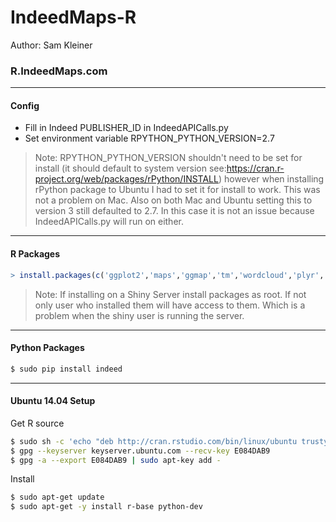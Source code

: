 # IndeedMaps-R
Author: Sam Kleiner
### R.IndeedMaps.com
---
#### Config
- Fill in Indeed PUBLISHER_ID in IndeedAPICalls.py
- Set environment variable RPYTHON_PYTHON_VERSION=2.7

> Note: RPYTHON_PYTHON_VERSION shouldn't need to be set for install (it should default to system version see:https://cran.r-project.org/web/packages/rPython/INSTALL) however when installing rPython package to Ubuntu I had to set it for install to work. This was not a problem on Mac. Also on both Mac and Ubuntu setting this to version 3 still defaulted to 2.7. In this case it is not an issue because IndeedAPICalls.py will run on either.

---

#### R Packages
```r
> install.packages(c('ggplot2','maps','ggmap','tm','wordcloud','plyr','zipcode', 'shiny', 'rPython')), repos='http://cran.us.r-project.org')
```

> Note: If installing on a Shiny Server install packages as root. If not only user who installed them will have access to them. Which is a problem when the shiny user is running the server.

---

#### Python Packages
```sh
$ sudo pip install indeed
```

---

#### Ubuntu 14.04 Setup
Get R source
```sh
$ sudo sh -c 'echo "deb http://cran.rstudio.com/bin/linux/ubuntu trusty/" >> /etc/apt/sources.list'
$ gpg --keyserver keyserver.ubuntu.com --recv-key E084DAB9
$ gpg -a --export E084DAB9 | sudo apt-key add -
```
Install
```sh
$ sudo apt-get update
$ sudo apt-get -y install r-base python-dev
```
